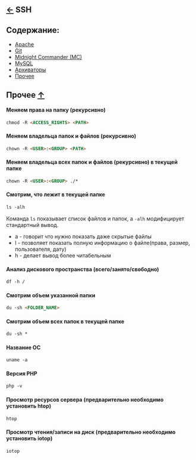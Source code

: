 [&larr;](../readme.md "Шпаргалка") SSH
--------------------------------------

## <a name="content"></a> Содержание:

- [Apache](apache.md "Apache")
- [Git](git.md "Git")
- [Midnight Commander (MC)](midnight-commander.md "Midnight Commander (MC)")
- [MySQL](mysql.md "MySQL")
- [Архиваторы](archivers.md "Архиваторы")
- [Прочее](#other "Прочее")

## <a name="other"></a> Прочее [&uarr;](#content "Содержание")

#### Меняем права на папку (рекурсивно)

```markdown
chmod -R <ACCESS_RIGHTS> <PATH>
```

#### Меняем владельца папок и файлов (рекурсивно)

```markdown
chown -R <USER>:<GROUP> <PATH>
```

#### Меняем владельца всех папок и файлов (рекурсивно) в текущей папке

```markdown
chown -R <USER>:<GROUP> ./*
```

#### Смотрим, что лежит в текущей папке

```markdown
ls -alh
```

Команда `ls` показывает список файлов и папок, а `-alh` модифицирует стандартный вывод.
- a - говорит что нужно показать даже скрытые файлы
- l - позволяет показать полную информацию о файле(права, размер, пользователя, дату)
- h - делает вывод более читабельным

#### Анализ дискового пространства (всего/занято/свободно)

```markdown
df -h /
```

#### Смотрим объем указанной папки

```markdown
du -sh <FOLDER_NAME>
```

#### Смотрим объем всех папок в текущей папке

```markdown
du -sh *
```

#### Название ОС

```markdown
uname -a
```

#### Версия PHP

```markdown
php -v
```

#### Просмотр ресурсов сервера (предварительно необходимо установить htop)

```markdown
htop
```

#### Просмотр чтения/записи на диск (предварительно необходимо установить iotop)

```markdown
iotop
```